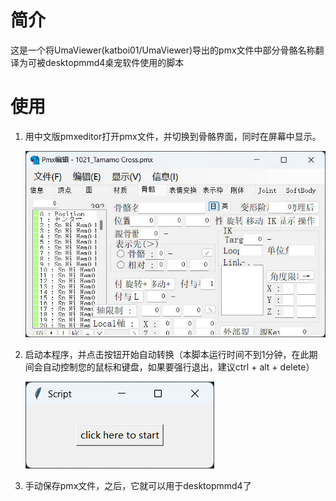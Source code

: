 # 简介

这是一个将UmaViewer(katboi01/UmaViewer)导出的pmx文件中部分骨骼名称翻译为可被desktopmmd4桌宠软件使用的脚本

# 使用

1. 用中文版pmxeditor打开pmx文件，并切换到骨骼界面，同时在屏幕中显示。

   ![1705976022013](image/README/1705976022013.jpg)
2. 启动本程序，并点击按钮开始自动转换（本脚本运行时间不到1分钟，在此期间会自动控制您的鼠标和键盘，如果要强行退出，建议ctrl + alt + delete）

   ![1705976285639](image/README/1705976285639.png)
3. 手动保存pmx文件，之后，它就可以用于desktopmmd4了
